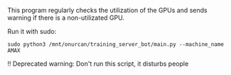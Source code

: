 This program regularly checks the utilization of the GPUs and sends warning if there is a non-utilizated GPU.

Run it with sudo:
```
sudo python3 /mnt/onurcan/training_server_bot/main.py --machine_name AMAX
```

!! Deprecated warning: Don't run this script, it disturbs people